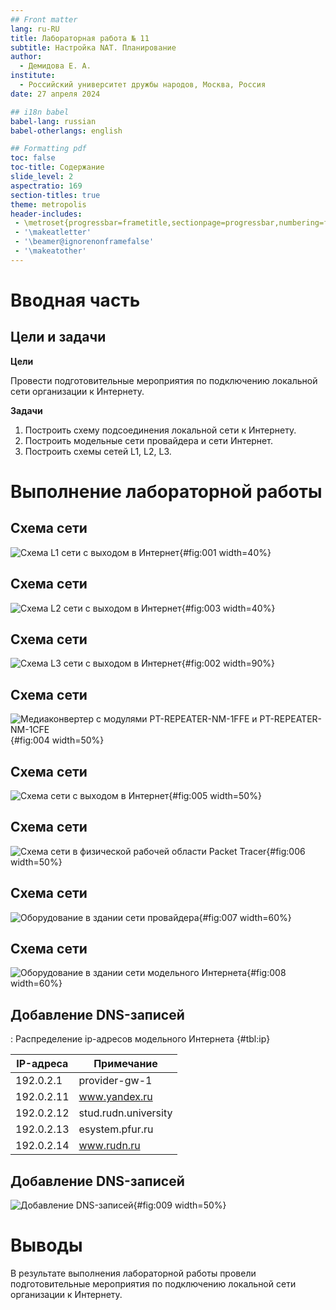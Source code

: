 ```yaml
---
## Front matter
lang: ru-RU
title: Лабораторная работа № 11
subtitle: Настройка NAT. Планирование
author:
  - Демидова Е. А.
institute:
  - Российский университет дружбы народов, Москва, Россия
date: 27 апреля 2024

## i18n babel
babel-lang: russian
babel-otherlangs: english

## Formatting pdf
toc: false
toc-title: Содержание
slide_level: 2
aspectratio: 169
section-titles: true
theme: metropolis
header-includes:
 - \metroset{progressbar=frametitle,sectionpage=progressbar,numbering=fraction}
 - '\makeatletter'
 - '\beamer@ignorenonframefalse'
 - '\makeatother'
---
```


# Вводная часть

## Цели и задачи

**Цели**

Провести подготовительные мероприятия по подключению локальной сети организации к Интернету.

**Задачи**

1. Построить схему подсоединения локальной сети к Интернету.
2. Построить модельные сети провайдера и сети Интернет.
3. Построить схемы сетей L1, L2, L3.

# Выполнение лабораторной работы

## Схема сети

![Схема L1 сети с выходом в Интернет](image/1.png){#fig:001 width=40%}

## Схема сети

![Схема L2 сети с выходом в Интернет](image/2.png){#fig:003 width=40%}

## Схема сети

![Схема L3 сети с выходом в Интернет](image/3.png){#fig:002 width=90%}

## Схема сети

![Медиаконвертер с модулями PT-REPEATER-NM-1FFE и PT-REPEATER-NM-1CFE](image/4.png){#fig:004 width=50%}

## Схема сети

![Схема сети с выходом в Интернет](image/5.png){#fig:005 width=50%}

## Схема сети

![Схема сети в физической рабочей области Packet Tracer](image/6.png){#fig:006 width=50%}

## Схема сети

![Оборудование в здании сети провайдера](image/7.png){#fig:007 width=60%}

## Схема сети

![Оборудование в здании сети модельного Интернета](image/8.png){#fig:008 width=60%}

## Добавление DNS-записей

: Распределение ip-адресов модельного Интернета {#tbl:ip}

| IP-адреса     | Примечание            |
|---------------|-----------------------|
| 192.0.2.1     | provider-gw-1         |
| 192.0.2.11    | www.yandex.ru         |
| 192.0.2.12    | stud.rudn.university  |
| 192.0.2.13    | esystem.pfur.ru       |
| 192.0.2.14    | www.rudn.ru           |

## Добавление DNS-записей

![Добавление DNS-записей](image/9.png){#fig:009 width=50%}


# Выводы

В результате выполнения лабораторной работы провели подготовительные мероприятия по подключению локальной сети организации к Интернету.